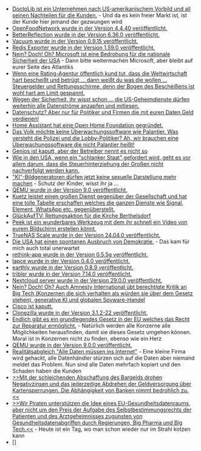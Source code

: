 * [DoctoLib ist ein Unternehmen nach US-amerikanischem Vorbild und all seinen Nachteilen für die Kunden.](https://netzpolitik.org/2024/doctolib-wachsender-riese-im-gesundheitsdatenmarkt/) - Und da es kein freier Markt ist, ist der Kunde hier jemand der gezwungen wird
* [OpenFoodNetwork wurde in der Version 4.4.40 veröffentlicht.](https://github.com/openfoodfoundation/openfoodnetwork/releases/tag/v4.4.40)
* [BetterReflection wurde in der Version 6.36.0 veröffentlicht.](https://github.com/Roave/BetterReflection/releases/tag/6.36.0)
* [Vacuum wurde in der Version 0.9.15 veröffentlicht.](https://github.com/daveshanley/vacuum/releases/tag/v0.9.15)
* [Redis Exporter wurde in der Version 1.59.0 veröffentlicht.](https://github.com/oliver006/redis_exporter/releases/tag/v1.59.0)
* [Nein? Doch! Oh? Microsoft ist eine Bedrohung für die nationale Sicherheit der USA](https://blog.fefe.de/?ts=98db8cf9) - Dann bitte weitermachen Microsoft, aber bleibt auf eurer Seite des Atlantiks
* [Wenn eine Rating-Agentur öffentlich kund tut, dass die Weltwirtschaft hart bescheißt und betrügt ... dann weißt du was die wollen ... Steuergelder und Rettungsschirme, denn der Bogen des Bescheißens ist wohl hart am Limit gespannt.](https://blog.fefe.de/?ts=98db892a)
* [Wegen der Sicherheit, ihr wisst schon ... die US-Geheimdienste dürfen weiterhin alle Datenströme anzapfen und mitlesen.](https://netzpolitik.org/2024/fisa-section-702-usa-verlaengern-lizenz-zur-ueberwachung/)
* [Datenschutz? Aber nur für Politiker und Firmen die mit euren Daten Geld verdienen!](https://netzpolitik.org/2024/reform-datenschutzkonferenz-kritisiert-bundesdatenschutzgesetz/)
* [Home Assistant hat eine Open Home Foundation gegründet.](https://www.openhomefoundation.org/blog/announcing-the-open-home-foundation/)
* [Das Volk möchte keine Überwachungssoftware wie Palantier. Was versteht die Polizei und die Lobby-Politiker? Ah, wir brauchen eine Überwachungssoftware die nicht Palantier heißt!](https://netzpolitik.org/2024/polizeiliche-datenanalyse-innenausschuss-diskutiert-palantir-alternativen/)
* [Genios ist kaputt, aber der Betreiber nennt es nicht so](https://blog.fefe.de/?ts=98d9b233)
* [Wie in den USA, wenn ein "schlanker Staat" gefordert wird, geht es vor allem darum, dass die Steuerhinterziehung der Großen nicht nachverfolgt werden kann.](https://blog.fefe.de/?ts=98d8f8e8)
* ["KI"-Bildgeneratoren dürfen jetzt keine sexuelle Darstellung mehr machen](https://blog.fefe.de/?ts=98d8f23d) - Schutz der Kinder, wisst ihr ja ...
* [QEMU wurde in der Version 9.0 veröffentlicht.](https://www.phoronix.com/news/QEMU-9.0-Released)
* [Kuetz leistet einen großen Dienst gegenüber der Gesellschaft und hat eine tolle Tabelle erschaffen welches die ganzen Dienste wie Signal, Element, WhatsApp etc. gegenüberstellt.](https://www.kuketz-blog.de/messenger-matrix-uebersicht-vergleich-der-aktuellen-messenger/)
* [GlückAufTV: Rettungsaktion für die Kirche Berthelsdorf](https://www.youtube.com/watch?v=ETohf-XyXhM)
* [Peek ist ein wunderbares Werkzeug mit dem ihr schnell ein Video von eurem Bildschirm erstellen könnt.](https://github.com/phw/peek)
* [TrueNAS Scale wurde in der Version 24.04.0 veröffentlicht.](https://github.com/truenas/documentation/releases/tag/TS24.04.0)
* [Die USA hat einen spontanen Ausbruch von Demokratie.](https://blog.fefe.de/?ts=98d6d7fd) - Das kam für mich auch total unerwartet
* [rethink-app wurde in der Version 0.5.5g veröffentlicht.](https://github.com/celzero/rethink-app/releases/tag/v0.5.5g)
* [lapce wurde in der Version 0.4.0 veröffentlicht.](https://github.com/lapce/lapce/releases/tag/v0.4.0)
* [earthly wurde in der Version 0.8.9 veröffentlicht.](https://github.com/earthly/earthly/releases/tag/v0.8.9)
* [tribler wurde in der Version 7.14.0 veröffentlicht.](https://github.com/Tribler/tribler/releases/tag/v7.14.0)
* [Nextcloud server wurde in der Version 29.0.0 veröffentlicht.](https://github.com/nextcloud/server/releases/tag/v29.0.0)
* [Nein? Doch! Oh? Auch Amnesty International übt berechtigte Kritik an Big Tech (Konzernen die sich verhalten als würden sie über dem Gesetz stehen), generative KI und globalen Spyware-Handel](https://netzpolitik.org/2024/amnesty-international-jahresbericht-kritik-an-big-tech-generativer-ki-und-dem-globalen-spyware-handel/)
* [Cisco ist kaputt.](https://www.linux-magazin.de/blogs/schwachstelle-in-cisco-integrated-management-controller/)
* [Clonezilla wurde in der Version 3.1.2-22 veröffentlicht.](https://sourceforge.net/projects/clonezilla/files/clonezilla_live_stable/3.1.2-22/)
* [Endlich gibt es ein grundlegendes Gesetz in der EU welches das Recht zur Reparatur ermöglicht.](https://www.borncity.com/blog/2024/04/24/eu-parlament-verabschiedet-recht-auf-reparatur/) - Natürlich werden alle Konzerne alle Möglichkeiten herausfinden, damit sie dieses Gesetz umgehen können. Moral ist in Konzernen nicht zu finden, ebenso wie ein Herz
* [QEMU wurde in der Version 9.0.0 veröffentlicht.](https://www.qemu.org/2024/04/23/qemu-9-0-0/)
* [Realitätsabgleich "Alle Daten müssen ins Internet"](https://netzpolitik.org/2024/europaeischer-datenhaendler-sensible-passdaten-von-deutschen-offen-im-netz/) - Eine kleine Firma wird gehackt, alle Datenhändler stürzen sich auf die Daten aber niemand meldet das Problem. Nun sind alle Daten mehrfach kopiert und den Schaden haben die Kunden
* [>>Mit der schleichenden Abschaffung des Bargelds drohen Negativzinsen und das jederzeitige Abdrehen der Geldversorgung über Kartensperrungen. Die Abhängigkeit von Banken nimmt bedrohlich zu.<<](https://www.patrick-breyer.de/piraten-mit-eu-barzahlungsobergrenze-und-verbot-anonymer-kryptowallets-droht-schleichende-finanzielle-entmuendigung/)
* [>>Wir Piraten unterstützen die Idee eines EU-Gesundheitsdatenraums, aber nicht um den Preis der Aufgabe des Selbstbestimmungsrechts der Patienten und des Arztgeheimnisses zugunsten von Gesundheitsdatenabgriffen durch Regierungen, Big Pharma und Big Tech.<<](https://www.patrick-breyer.de/eu-gesundheitsdatenraum-kniefall-vor-big-tech-und-big-pharma/) - Heute ist ein Tag, wo man schon wieder nur im Strahl kotzen kann
* []
